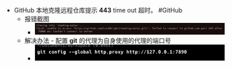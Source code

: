 - GitHub 本地克隆远程仓库提示 **443** time out 超时。 #GitHub
	- 报错截图
		- ![报错截图](https://raw.githubusercontent.com/LuckBright/uPicImage/main/uPic/GP5lc9.png)
	- 解决办法 - 配置 **git** 的代理为自身使用的代理的端口号
		- ![修改自身git代理](https://raw.githubusercontent.com/LuckBright/uPicImage/main/uPic/XRivso.png)